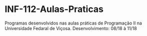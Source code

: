 # INF-112-Aulas-Praticas
Programas desenvolvidos nas aulas práticas de Programação II na Universidade Fedaral de Viçosa.
Desenvolvimento: 08/18 à 11/18
